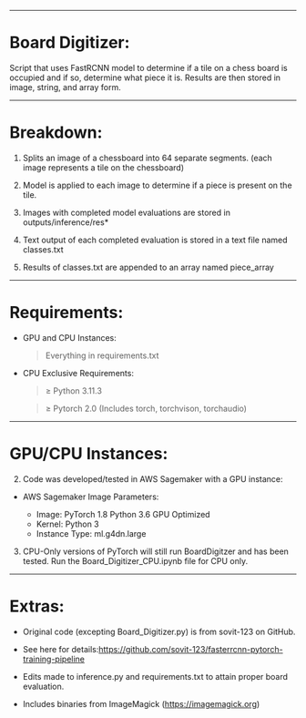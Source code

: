 -----------------------------------------------------------------------------------------------------------------------------------------------------------
# Board Digitizer:

Script that uses FastRCNN model to determine if a tile on a chess board is occupied and if so, determine what piece it is. Results are then stored in image, string, and array form.

-----------------------------------------------------------------------------------------------------------------------------------------------------------

# Breakdown:

1) Splits an image of a chessboard into 64 separate segments. (each image represents a tile on the chessboard)

2) Model is applied to each image to determine if a piece is present on the tile. 

3) Images with completed model evaluations are stored in outputs/inference/res*

4) Text output of each completed evaluation is stored in a text file named classes.txt

5) Results of classes.txt are appended to an array named piece_array

-----------------------------------------------------------------------------------------------------------------------------------------------------------

# Requirements:

- GPU and CPU Instances:

    > Everything in requirements.txt

- CPU Exclusive Requirements:

     >≥ Python 3.11.3
     
     >≥ Pytorch 2.0 (Includes torch, torchvison, torchaudio)
   
-----------------------------------------------------------------------------------------------------------------------------------------------------------

# GPU/CPU Instances:

2) Code was developed/tested in AWS Sagemaker with a GPU instance:

- AWS Sagemaker Image Parameters: 
  
    - Image: PyTorch 1.8 Python 3.6 GPU Optimized
    - Kernel: Python 3
    - Instance Type: ml.g4dn.large

3) CPU-Only versions of PyTorch will still run BoardDigitzer and has been tested. Run the Board_Digitizer_CPU.ipynb file for CPU only.


-----------------------------------------------------------------------------------------------------------------------------------------------------------

# Extras:

- Original code (excepting Board_Digitizer.py) is from sovit-123 on GitHub. 

- See here for details:https://github.com/sovit-123/fasterrcnn-pytorch-training-pipeline

- Edits made to inference.py and requirements.txt to attain proper board evaluation.

- Includes binaries from ImageMagick (https://imagemagick.org)


